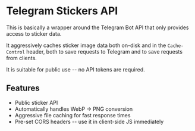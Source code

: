 # Telegram Stickers API

This is basically a wrapper around the Telegram Bot API that only provides access to sticker data.

It aggressively caches sticker image data both on-disk and in the `Cache-Control` header, both to save requests to Telegram and to save requests from clients.

It is suitable for public use -- no API tokens are required.

## Features

- Public sticker API
- Automatically handles WebP -> PNG conversion
- Aggressive file caching for fast response times
- Pre-set CORS headers -- use it in client-side JS immediately